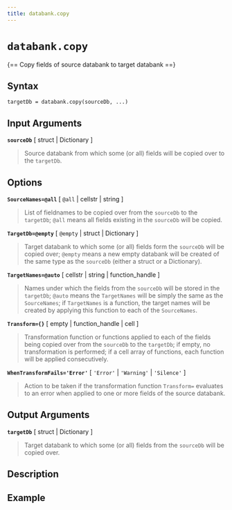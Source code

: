 ```yaml
---
title: databank.copy
---
```


# `databank.copy`

{== Copy fields of source databank to target databank ==}


## Syntax

    targetDb = databank.copy(sourceDb, ...)


## Input Arguments

__`sourceDb`__ [ struct | Dictionary ]
> 
> Source databank from which some (or all) fields will be copied over
> to the `targetDb`.
> 

## Options

__`SourceNames=@all`__ [ `@all` | cellstr | string ]
> 
> List of fieldnames to be copied over from the `sourceDb` to the
> `targetDb`; `@all` means all fields existing in the `sourceDb` will
> be copied.
> 

__`TargetDb=@empty`__ [ `@empty` | struct | Dictionary ]
> 
> Target databank to which some (or all) fields form the `sourceDb`
> will be copied over; `@empty` means a new empty databank will be
> created of the same type as the `sourceDb` (either a struct or a
> Dictionary).
> 

__`TargetNames=@auto`__ [ cellstr | string | function_handle ]
> 
> Names under which the fields from the `sourceDb` will be stored in
> the `targetDb`; `@auto` means the `TargetNames` will be simply the
> same as the `SourceNames`; if `TargetNames` is a function, the target
> names will be created by applying this function to each of
> the `SourceNames`.
> 

__`Transform={}`__ [ empty | function_handle | cell ]
> 
> Transformation function or functions applied to each of the fields being
> copied over from the `sourceDb` to the `targetDb`; if empty, no
> transformation is performed; if a cell array of functions, each function
> will be applied consecutively.
> 

__`WhenTransformFails='Error'`__ [ `'Error'` | `'Warning'` | `'Silence'` ]
> 
> Action to be taken if the transformation function `Transform=`
> evaluates to an error when applied to one or more fields of the source
> databank.
> 

## Output Arguments

__`targetDb`__ [ struct | Dictionary ]
> 
> Target databank to which some (or all) fields from the `sourceDb`
> will be copied over.
> 

## Description


## Example


